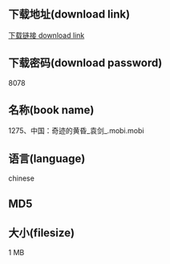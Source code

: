 ## 下载地址(download link)
[下载链接 download link](https://voluble-croquembouche-d321dc.netlify.app/?s=1275%E3%80%81%E4%B8%AD%E5%9B%BD%EF%BC%9A%E5%A5%87%E8%BF%B9%E7%9A%84%E9%BB%84%E6%98%8F_%E8%A2%81%E5%89%91_.mobi)

## 下载密码(download password)
8078

## 名称(book name)
1275、中国：奇迹的黄昏_袁剑_.mobi.mobi

## 语言(language)
chinese

## MD5


## 大小(filesize)
1 MB
